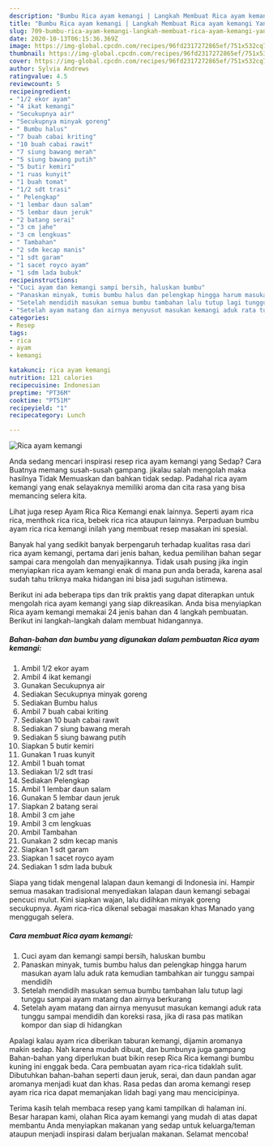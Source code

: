 ```yaml
---
description: "Bumbu Rica ayam kemangi | Langkah Membuat Rica ayam kemangi Yang Bikin Ngiler"
title: "Bumbu Rica ayam kemangi | Langkah Membuat Rica ayam kemangi Yang Bikin Ngiler"
slug: 709-bumbu-rica-ayam-kemangi-langkah-membuat-rica-ayam-kemangi-yang-bikin-ngiler
date: 2020-10-13T06:15:36.369Z
image: https://img-global.cpcdn.com/recipes/96fd2317272865ef/751x532cq70/rica-ayam-kemangi-foto-resep-utama.jpg
thumbnail: https://img-global.cpcdn.com/recipes/96fd2317272865ef/751x532cq70/rica-ayam-kemangi-foto-resep-utama.jpg
cover: https://img-global.cpcdn.com/recipes/96fd2317272865ef/751x532cq70/rica-ayam-kemangi-foto-resep-utama.jpg
author: Sylvia Andrews
ratingvalue: 4.5
reviewcount: 5
recipeingredient:
- "1/2 ekor ayam"
- "4 ikat kemangi"
- "Secukupnya air"
- "Secukupnya minyak goreng"
- " Bumbu halus"
- "7 buah cabai kriting"
- "10 buah cabai rawit"
- "7 siung bawang merah"
- "5 siung bawang putih"
- "5 butir kemiri"
- "1 ruas kunyit"
- "1 buah tomat"
- "1/2 sdt trasi"
- " Pelengkap"
- "1 lembar daun salam"
- "5 lembar daun jeruk"
- "2 batang serai"
- "3 cm jahe"
- "3 cm lengkuas"
- " Tambahan"
- "2 sdm kecap manis"
- "1 sdt garam"
- "1 sacet royco ayam"
- "1 sdm lada bubuk"
recipeinstructions:
- "Cuci ayam dan kemangi sampi bersih, haluskan bumbu"
- "Panaskan minyak, tumis bumbu halus dan pelengkap hingga harum masukan ayam lalu aduk rata kemudian tambahkan air tunggu sampai mendidih"
- "Setelah mendidih masukan semua bumbu tambahan lalu tutup lagi tunggu sampai ayam matang dan airnya berkurang"
- "Setelah ayam matang dan airnya menyusut masukan kemangi aduk rata tunggu sampai mendidih dan koreksi rasa, jika di rasa pas matikan kompor dan siap di hidangkan"
categories:
- Resep
tags:
- rica
- ayam
- kemangi

katakunci: rica ayam kemangi 
nutrition: 121 calories
recipecuisine: Indonesian
preptime: "PT36M"
cooktime: "PT51M"
recipeyield: "1"
recipecategory: Lunch

---
```



![Rica ayam kemangi](https://img-global.cpcdn.com/recipes/96fd2317272865ef/751x532cq70/rica-ayam-kemangi-foto-resep-utama.jpg)

Anda sedang mencari inspirasi resep rica ayam kemangi yang Sedap? Cara Buatnya memang susah-susah gampang. jikalau salah mengolah maka hasilnya Tidak Memuaskan dan bahkan tidak sedap. Padahal rica ayam kemangi yang enak selayaknya memiliki aroma dan cita rasa yang bisa memancing selera kita.

Lihat juga resep Ayam Rica Rica Kemangi enak lainnya. Seperti ayam rica rica, menthok rica rica, bebek rica rica ataupun lainnya. Perpaduan bumbu ayam rica rica kemangi inilah yang membuat resep masakan ini spesial.

Banyak hal yang sedikit banyak berpengaruh terhadap kualitas rasa dari rica ayam kemangi, pertama dari jenis bahan, kedua pemilihan bahan segar sampai cara mengolah dan menyajikannya. Tidak usah pusing jika ingin menyiapkan rica ayam kemangi enak di mana pun anda berada, karena asal sudah tahu triknya maka hidangan ini bisa jadi suguhan istimewa.


Berikut ini ada beberapa tips dan trik praktis yang dapat diterapkan untuk mengolah rica ayam kemangi yang siap dikreasikan. Anda bisa menyiapkan Rica ayam kemangi memakai 24 jenis bahan dan 4 langkah pembuatan. Berikut ini langkah-langkah dalam membuat hidangannya.

<!--inarticleads1-->

##### Bahan-bahan dan bumbu yang digunakan dalam pembuatan Rica ayam kemangi:

1. Ambil 1/2 ekor ayam
1. Ambil 4 ikat kemangi
1. Gunakan Secukupnya air
1. Sediakan Secukupnya minyak goreng
1. Sediakan  Bumbu halus
1. Ambil 7 buah cabai kriting
1. Sediakan 10 buah cabai rawit
1. Sediakan 7 siung bawang merah
1. Sediakan 5 siung bawang putih
1. Siapkan 5 butir kemiri
1. Gunakan 1 ruas kunyit
1. Ambil 1 buah tomat
1. Sediakan 1/2 sdt trasi
1. Sediakan  Pelengkap
1. Ambil 1 lembar daun salam
1. Gunakan 5 lembar daun jeruk
1. Siapkan 2 batang serai
1. Ambil 3 cm jahe
1. Ambil 3 cm lengkuas
1. Ambil  Tambahan
1. Gunakan 2 sdm kecap manis
1. Siapkan 1 sdt garam
1. Siapkan 1 sacet royco ayam
1. Sediakan 1 sdm lada bubuk


Siapa yang tidak mengenal lalapan daun kemangi di Indonesia ini. Hampir semua masakan tradisional menyediakan lalapan daun kemangi sebagai pencuci mulut. Kini siapkan wajan, lalu didihkan minyak goreng secukupnya. Ayam rica-rica dikenal sebagai masakan khas Manado yang menggugah selera. 

<!--inarticleads2-->

##### Cara membuat Rica ayam kemangi:

1. Cuci ayam dan kemangi sampi bersih, haluskan bumbu
1. Panaskan minyak, tumis bumbu halus dan pelengkap hingga harum masukan ayam lalu aduk rata kemudian tambahkan air tunggu sampai mendidih
1. Setelah mendidih masukan semua bumbu tambahan lalu tutup lagi tunggu sampai ayam matang dan airnya berkurang
1. Setelah ayam matang dan airnya menyusut masukan kemangi aduk rata tunggu sampai mendidih dan koreksi rasa, jika di rasa pas matikan kompor dan siap di hidangkan


Apalagi kalau ayam rica diberikan taburan kemangi, dijamin aromanya makin sedap. Nah karena mudah dibuat, dan bumbunya juga gampang Bahan-bahan yang diperlukan buat bikin resep Rica Rica kemangi bumbu kuning ini enggak beda. Cara pembuatan ayam rica-rica tidaklah sulit. Dibutuhkan bahan-bahan seperti daun jeruk, serai, dan daun pandan agar aromanya menjadi kuat dan khas. Rasa pedas dan aroma kemangi resep ayam rica rica dapat memanjakan lidah bagi yang mau mencicipinya. 

Terima kasih telah membaca resep yang kami tampilkan di halaman ini. Besar harapan kami, olahan Rica ayam kemangi yang mudah di atas dapat membantu Anda menyiapkan makanan yang sedap untuk keluarga/teman ataupun menjadi inspirasi dalam berjualan makanan. Selamat mencoba!
